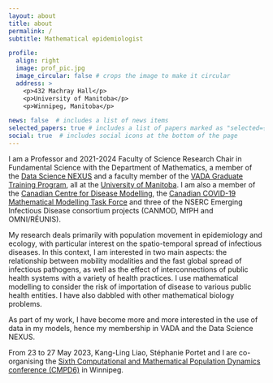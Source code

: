 ```yaml
---
layout: about
title: about
permalink: /
subtitle: Mathematical epidemiologist

profile:
  align: right
  image: prof_pic.jpg
  image_circular: false # crops the image to make it circular
  address: >
    <p>432 Machray Hall</p>
    <p>University of Manitoba</p>
    <p>Winnipeg, Manitoba</p>

news: false  # includes a list of news items
selected_papers: true # includes a list of papers marked as "selected={true}"
social: true  # includes social icons at the bottom of the page
---
```


I am a Professor and 2021-2024 Faculty of Science Research Chair in Fundamental Science with the Department of Mathematics, a member of the [Data Science NEXUS](http://www.sci.umanitoba.ca/data-science-nexus/) and a faculty member of the [VADA Graduate Training Program](http://vada.cs.umanitoba.ca/), all at the [University of Manitoba](https://umanitoba.ca/). I am also a member of the [Canadian Centre for Disease Modelling](http://cdm.yorku.ca/), the [Canadian COVID-19 Mathematical Modelling Task Force](http://www.fields.utoronto.ca/activities/Mathematical-Modelling-COVID-19) and three of the NSERC Emerging Infectious Disease consortium projects (CANMOD, MfPH and OMNI/RÉUNIS).

My research deals primarily with population movement in epidemiology and ecology, with particular interest on the spatio-temporal spread of infectious diseases. In this context, I am interested in two main aspects: the relationship between mobility modalities and the fast global spread of infectious pathogens, as well as the effect of interconnections of public health systems with a variety of health practices. I use mathematical modelling to consider the risk of importation of disease to various public health entities. I have also dabbled with other mathematical biology problems.

As part of my work, I have become more and more interested in the use of data in my models, hence my membership in VADA and the Data Science NEXUS.

From 23 to 27 May 2023, Kang-Ling Liao, Stéphanie Portet and I are co-organising the [Sixth Computational and Mathematical Population Dynamics conference (CMPD6)](https://cmpd6.github.io/) in Winnipeg.